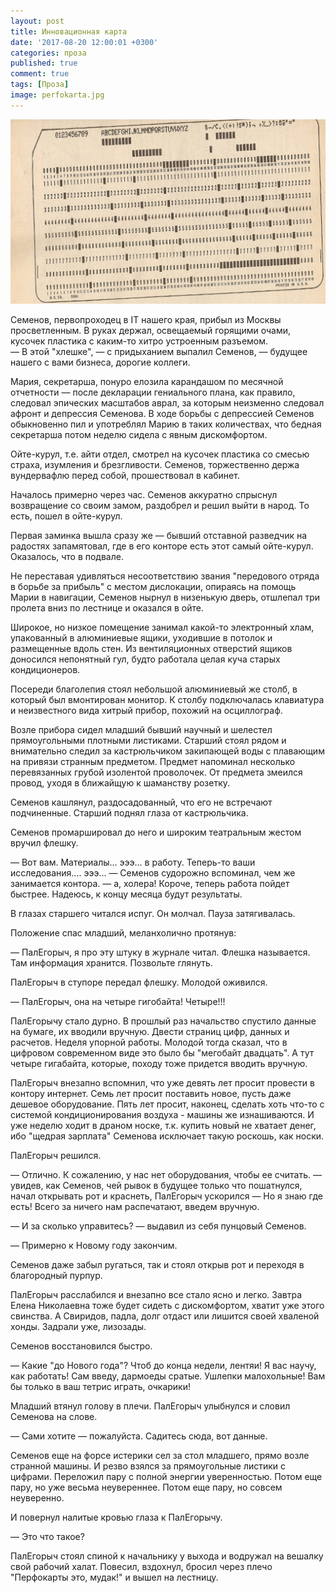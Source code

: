 ```yaml
---
layout: post
title: Инновационная карта
date: '2017-08-20 12:00:01 +0300'
categories: проза
published: true
comment: true
tags: [Проза]
image: perfokarta.jpg
---
```

![В клетке]( /image/perfokarta.jpg)

Семенов, первопроходец в IT нашего края, прибыл из Москвы просветленным. В руках держал, освещаемый горящими очами, кусочек пластика с каким-то хитро устроенным разъемом.  
— В этой "хлешке", — с придыханием выпалил Семенов, — будущее нашего с вами бизнеса, дорогие коллеги.

Мария, секретарша, понуро елозила карандашом по месячной отчетности — после декларации гениального плана, как правило, следовал эпических масштабов аврал, за которым неизменно следовал афронт и депрессия Семенова. В ходе борьбы с депрессией Семенов обыкновенно пил и употреблял Марию в таких количествах, что бедная секретарша потом неделю сидела с явным дискомфортом.

Ойте-курул, т.е. айти отдел, смотрел на кусочек пластика со смесью страха, изумления и брезгливости. 
Семенов, торжественно держа вундервафлю перед собой, прошествовал в кабинет.

Началось примерно через час. Семенов аккуратно спрыснул возвращение со своим замом, раздобрел и решил выйти в народ. То есть, пошел в ойте-курул.

Первая заминка вышла сразу же — бывший отставной разведчик на радостях запамятовал, где в его конторе есть этот самый ойте-курул. Оказалось, что в подвале.

Не переставая удивляться несоответствию звания "передового отряда в борьбе за прибыль" с местом дислокации, опираясь на помощь Марии в навигации, Семенов нырнул в низенькую дверь, отшлепал три пролета вниз по лестнице и оказался в ойте.

Широкое, но низкое помещение занимал какой-то электронный хлам, упакованный в алюминиевые ящики, уходившие в потолок и размещенные вдоль стен. Из вентиляционных отверстий ящиков доносился непонятный гул, будто работала целая куча старых кондиционеров.

Посереди благолепия стоял небольшой алюминиевый же столб, в который был вмонтирован монитор. К столбу подключалась клавиатура и неизвестного вида хитрый прибор, похожий на осциллограф.

Возле прибора сидел младший бывший научный и шелестел прямоугольными плотными листиками. Старший стоял рядом и внимательно следил за кастрюльчиком закипающей воды с плавающим на привязи странным предметом. Предмет напоминал несколько перевязанных грубой изолентой проволочек. От предмета змеился провод, уходя в ближайщую к шаманству розетку.

Семенов кашлянул, раздосадованный, что его не встречают подчиненные.
Старший поднял глаза от кастрюльчика.

Семенов промаршировал до него и широким театральным жестом вручил флешку.

— Вот вам. Материалы... эээ... в работу. Теперь-то ваши исследования.... эээ... — Семенов судорожно вспоминал, чем же занимается контора. — а, холера! Короче, теперь работа пойдет быстрее. Надеюсь, к концу месяца будут результаты.

В глазах старшего читался испуг. Он молчал. Пауза затягивалась.

Положение спас младший, меланхолично протянув: 

— ПалЕгорыч, я про эту штуку в журнале читал. Флешка называется. Там информация хранится. Позвольте глянуть.

ПалЕгорыч в ступоре передал флешку. Молодой оживился.

— ПалЕгорыч, она на четыре гигобайта! Четыре!!!

ПалЕгорычу стало дурно. В прошлый раз начальство спустило данные на бумаге, их вводили вручную. Двести страниц цифр, данных и расчетов. Неделя упорной работы. Молодой тогда сказал, что в цифровом современном виде это было бы "мегобайт двадцать". А тут четыре гигабайта, которые, походу тоже придется вводить вручную.

ПалЕгорыч внезапно вспомнил, что уже девять лет просит провести в контору интернет. Семь лет просит поставить новое, пусть даже дешевое оборудование. Пять лет просит, наконец, сделать хоть что-то с системой кондиционирования воздуха - машины же изнашиваются. И уже неделю ходит в драном носке, т.к. купить новый не хватает денег, ибо "щедрая зарплата" Семенова исключает такую роскошь, как носки.

ПалЕгорыч решился.

— Отлично. К сожалению, у нас нет оборудования, чтобы ее считать. — увидев, как Семенов, чей рывок в будущее только что пошатнулся, начал открывать рот и краснеть, ПалЕгорыч ускорился — Но я знаю где есть! Всего за ничего нам распечатают, введем вручную.

— И за сколько управитесь? — выдавил из себя пунцовый Семенов.

— Примерно к Новому году закончим.

Семенов даже забыл ругаться, так и стоял открыв рот и переходя в благородный пурпур.

ПалЕгорыч расслабился и внезапно все стало ясно и легко. Завтра Елена Николаевна тоже будет сидеть с дискомфортом, хватит уже этого свинства. А Свиридов, падла, долг отдаст или лишится своей хваленой хонды. Задрали уже, лизозады.

Семенов восстановился быстро.

— Какие "до Нового года"? Чтоб до конца недели, лентяи! Я вас научу, как работать! Сам введу, дармоеды сратые. Ушлепки малохольные! Вам бы только в ваш тетрис играть, очкарики!

Младший втянул голову в плечи.
ПалЕгорыч улыбнулся и словил Семенова на слове.

— Сами хотите — пожалуйста. Садитесь сюда, вот данные.

Семенов еще на форсе истерики сел за стол младшего, прямо возле странной машины. И резво взялся за прямоугольные листики с цифрами. Переложил пару с полной энергии уверенностью. Потом еще пару, но уже весьма неувереннее. Потом еще пару, но совсем неуверенно.

И повернул налитые кровью глаза к ПалЕгорычу.

— Это что такое?

ПалЕгорыч стоял спиной к начальнику у выхода и водружал на вешалку свой рабочий халат. Повесил, вздохнул, бросил через плечо "Перфокарты это, мудак!" и вышел на лестницу.


